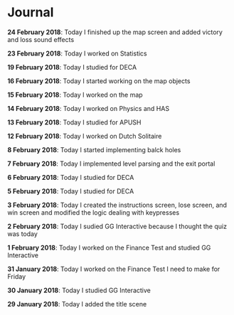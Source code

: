 # Journal

**24 February 2018**: Today I finished up the map screen and added victory and loss sound effects

**23 February 2018**: Today I worked on Statistics

**19 February 2018**: Today I studied for DECA

**16 February 2018**: Today I started working on the map objects

**15 February 2018**: Today I worked on the map

**14 February 2018**: Today I worked on Physics and HAS

**13 February 2018**: Today I studied for APUSH

**12 February 2018**: Today I worked on Dutch Solitaire

**8 February 2018**: Today I started implementing balck holes

**7 February 2018**: Today I implemented level parsing and the exit portal

**6 February 2018**: Today I studied for DECA

**5 February 2018**: Today I studied for DECA

**3 February 2018**: Today I created the instructions screen, lose screen, and win screen and modified the logic dealing with keypresses

**2 February 2018**: Today I sudied GG Interactive because I thought the quiz was today

**1 February 2018**: Today I worked on the Finance Test and studied GG Interactive

**31 January 2018**: Today I worked on the Finance Test I need to make for Friday

**30 January 2018**: Today I studied GG Interactive

**29 January 2018**: Today I added the title scene
